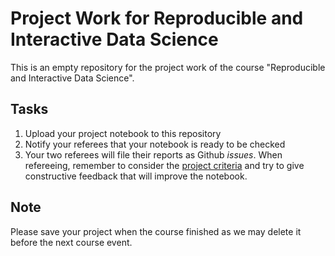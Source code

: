 # Project Work for Reproducible and Interactive Data Science

This is an empty repository for the project work
of the course "Reproducible and Interactive Data Science".

## Tasks

1. Upload your project notebook to this repository
2. Notify your referees that your notebook is ready to be checked
3. Your two referees will file their reports as Github _issues_. When refereeing, remember to consider the [project criteria](http://github.com/mlund/jupyter-course) and try to give constructive feedback that will improve the notebook.

## Note

Please save your project when the course finished as we may delete it before the next course event.
